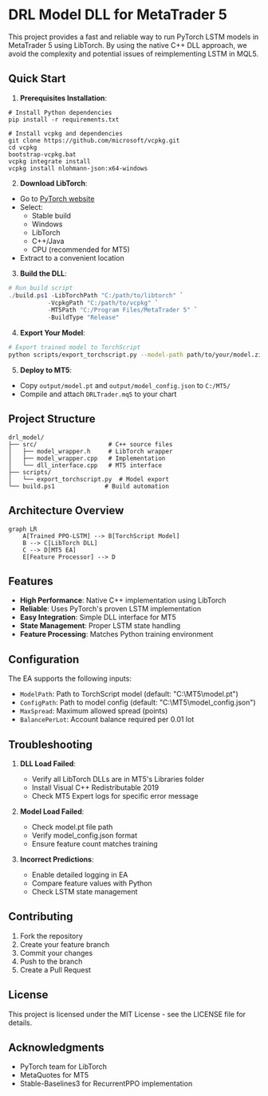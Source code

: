 # DRL Model DLL for MetaTrader 5

This project provides a fast and reliable way to run PyTorch LSTM models in MetaTrader 5 using LibTorch. By using the native C++ DLL approach, we avoid the complexity and potential issues of reimplementing LSTM in MQL5.

## Quick Start

1. **Prerequisites Installation**:
```batch
# Install Python dependencies
pip install -r requirements.txt

# Install vcpkg and dependencies
git clone https://github.com/microsoft/vcpkg.git
cd vcpkg
bootstrap-vcpkg.bat
vcpkg integrate install
vcpkg install nlohmann-json:x64-windows
```

2. **Download LibTorch**:
- Go to [PyTorch website](https://pytorch.org/)
- Select:
  - Stable build
  - Windows
  - LibTorch
  - C++/Java
  - CPU (recommended for MT5)
- Extract to a convenient location

3. **Build the DLL**:
```powershell
# Run build script
./build.ps1 -LibTorchPath "C:/path/to/libtorch" `
           -VcpkgPath "C:/path/to/vcpkg" `
           -MT5Path "C:/Program Files/MetaTrader 5" `
           -BuildType "Release"
```

4. **Export Your Model**:
```bash
# Export trained model to TorchScript
python scripts/export_torchscript.py --model-path path/to/your/model.zip --output-dir output
```

5. **Deploy to MT5**:
- Copy `output/model.pt` and `output/model_config.json` to `C:/MT5/`
- Compile and attach `DRLTrader.mq5` to your chart

## Project Structure

```
drl_model/
├── src/                    # C++ source files
│   ├── model_wrapper.h     # LibTorch wrapper
│   ├── model_wrapper.cpp   # Implementation
│   └── dll_interface.cpp   # MT5 interface
├── scripts/
│   └── export_torchscript.py  # Model export
└── build.ps1              # Build automation
```

## Architecture Overview

```mermaid
graph LR
    A[Trained PPO-LSTM] --> B[TorchScript Model]
    B --> C[LibTorch DLL]
    C --> D[MT5 EA]
    E[Feature Processor] --> D
```

## Features

- **High Performance**: Native C++ implementation using LibTorch
- **Reliable**: Uses PyTorch's proven LSTM implementation
- **Easy Integration**: Simple DLL interface for MT5
- **State Management**: Proper LSTM state handling
- **Feature Processing**: Matches Python training environment

## Configuration

The EA supports the following inputs:

- `ModelPath`: Path to TorchScript model (default: "C:\\MT5\\model.pt")
- `ConfigPath`: Path to model config (default: "C:\\MT5\\model_config.json")
- `MaxSpread`: Maximum allowed spread (points)
- `BalancePerLot`: Account balance required per 0.01 lot

## Troubleshooting

1. **DLL Load Failed**:
   - Verify all LibTorch DLLs are in MT5's Libraries folder
   - Install Visual C++ Redistributable 2019
   - Check MT5 Expert logs for specific error message

2. **Model Load Failed**:
   - Check model.pt file path
   - Verify model_config.json format
   - Ensure feature count matches training

3. **Incorrect Predictions**:
   - Enable detailed logging in EA
   - Compare feature values with Python
   - Check LSTM state management

## Contributing

1. Fork the repository
2. Create your feature branch
3. Commit your changes
4. Push to the branch
5. Create a Pull Request

## License

This project is licensed under the MIT License - see the LICENSE file for details.

## Acknowledgments

- PyTorch team for LibTorch
- MetaQuotes for MT5
- Stable-Baselines3 for RecurrentPPO implementation
